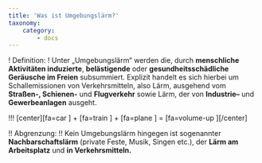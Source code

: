 ```yaml
---
title: 'Was ist Umgebungslärm?'
taxonomy:
    category:
        - docs
---
```


! Definition:
! Unter „Umgebungslärm“ werden die, durch **menschliche Aktivitäten induzierte**, **belästigende** oder **gesundheitsschädliche** **Geräusche im Freien** subsummiert. Explizit handelt es sich hierbei um Schallemissionen von Verkehrsmitteln, also Lärm, ausgehend vom **Straßen-, Schienen-** und **Flugverkehr** sowie Lärm, der von **Industrie–** und **Gewerbeanlagen** ausgeht.

!!! [center][fa=car \] + [fa=train \] + [fa=plane \] = [fa=volume-up \][/center]

!! Abgrenzung:
!! Kein Umgebungslärm hingegen ist sogenannter **Nachbarschaftslärm** (private Feste, Musik, Singen etc.), der **Lärm am Arbeitsplatz** und **in Verkehrsmitteln.**
